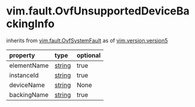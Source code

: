 vim.fault.OvfUnsupportedDeviceBackingInfo
=========================================
inherits from [vim.fault.OvfSystemFault](docs/vim.fault.OvfSystemFault.md)
as of [vim.version.version5](docs/vim.version.md)

| property | type | optional |
|:---------|:-----|:---------|
| elementName | [string](string.md "string") | true |
| instanceId | [string](string.md "string") | true |
| deviceName | [string](string.md "string") | None |
| backingName | [string](string.md "string") | true |
